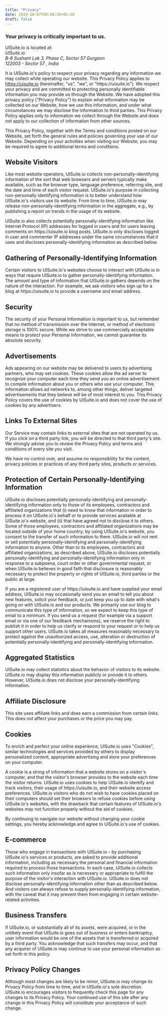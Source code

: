 ```yaml
---
title: "Privacy"
date: 2019-10-07T09:58:39+05:30
draft: false
---
```

<h3>Your privacy is critically important to us.</h3>
UISuite.io is located at:<br/>
<address>
  UISuite.io<br/>B-8 Sushant Lok 3, Phase C, Sector 57 Gurgaon <br />122003 - Sector 57 , India<br/></address>

<p>It is UISuite.io's policy to respect your privacy regarding any information we may collect while operating our website. This Privacy Policy applies to <a href="https://uisuite.io">https://uisuite.io</a> (hereinafter, "us", "we", or "https://uisuite.io"). We respect your privacy and are committed to protecting personally identifiable information you may provide us through the Website. We have adopted this privacy policy ("Privacy Policy") to explain what information may be collected on our Website, how we use this information, and under what circumstances we may disclose the information to third parties. This Privacy Policy applies only to information we collect through the Website and does not apply to our collection of information from other sources.</p>
<p>This Privacy Policy, together with the Terms and conditions posted on our Website, set forth the general rules and policies governing your use of our Website. Depending on your activities when visiting our Website, you may be required to agree to additional terms and conditions.</p>

<h2>Website Visitors</h2>
<p>Like most website operators, UISuite.io collects non-personally-identifying information of the sort that web browsers and servers typically make available, such as the browser type, language preference, referring site, and the date and time of each visitor request. UISuite.io's purpose in collecting non-personally identifying information is to better understand how UISuite.io's visitors use its website. From time to time, UISuite.io may release non-personally-identifying information in the aggregate, e.g., by publishing a report on trends in the usage of its website.</p>
<p>UISuite.io also collects potentially personally-identifying information like Internet Protocol (IP) addresses for logged in users and for users leaving comments on https://uisuite.io blog posts. UISuite.io only discloses logged in user and commenter IP addresses under the same circumstances that it uses and discloses personally-identifying information as described below.</p>

<h2>Gathering of Personally-Identifying Information</h2>
<p>Certain visitors to UISuite.io's websites choose to interact with UISuite.io in ways that require UISuite.io to gather personally-identifying information. The amount and type of information that UISuite.io gathers depends on the nature of the interaction. For example, we ask visitors who sign up for a blog at https://uisuite.io to provide a username and email address.</p>

<h2>Security</h2>
<p>The security of your Personal Information is important to us, but remember that no method of transmission over the Internet, or method of electronic storage is 100% secure. While we strive to use commercially acceptable means to protect your Personal Information, we cannot guarantee its absolute security.</p>

<h2>Advertisements</h2>
<p>Ads appearing on our website may be delivered to users by advertising partners, who may set cookies. These cookies allow the ad server to recognize your computer each time they send you an online advertisement to compile information about you or others who use your computer. This information allows ad networks to, among other things, deliver targeted advertisements that they believe will be of most interest to you. This Privacy Policy covers the use of cookies by UISuite.io and does not cover the use of cookies by any advertisers.</p>


<h2>Links To External Sites</h2>
<p>Our Service may contain links to external sites that are not operated by us. If you click on a third party link, you will be directed to that third party's site. We strongly advise you to review the Privacy Policy and terms and conditions of every site you visit.</p>
<p>We have no control over, and assume no responsibility for the content, privacy policies or practices of any third party sites, products or services.</p>


<h2>Protection of Certain Personally-Identifying Information</h2>
<p>UISuite.io discloses potentially personally-identifying and personally-identifying information only to those of its employees, contractors and affiliated organizations that (i) need to know that information in order to process it on UISuite.io's behalf or to provide services available at UISuite.io's website, and (ii) that have agreed not to disclose it to others. Some of those employees, contractors and affiliated organizations may be located outside of your home country; by using UISuite.io's website, you consent to the transfer of such information to them. UISuite.io will not rent or sell potentially personally-identifying and personally-identifying information to anyone. Other than to its employees, contractors and affiliated organizations, as described above, UISuite.io discloses potentially personally-identifying and personally-identifying information only in response to a subpoena, court order or other governmental request, or when UISuite.io believes in good faith that disclosure is reasonably necessary to protect the property or rights of UISuite.io, third parties or the public at large.</p>
<p>If you are a registered user of https://uisuite.io and have supplied your email address, UISuite.io may occasionally send you an email to tell you about new features, solicit your feedback, or just keep you up to date with what's going on with UISuite.io and our products. We primarily use our blog to communicate this type of information, so we expect to keep this type of email to a minimum. If you send us a request (for example via a support email or via one of our feedback mechanisms), we reserve the right to publish it in order to help us clarify or respond to your request or to help us support other users. UISuite.io takes all measures reasonably necessary to protect against the unauthorized access, use, alteration or destruction of potentially personally-identifying and personally-identifying information.</p>

<h2>Aggregated Statistics</h2>
<p>UISuite.io may collect statistics about the behavior of visitors to its website. UISuite.io may display this information publicly or provide it to others. However, UISuite.io does not disclose your personally-identifying information.</p>

<h2>Affiliate Disclosure</h2>
<p>This site uses affiliate links and does earn a commission from certain links. This does not affect your purchases or the price you may pay.</p>

<h2>Cookies</h2>
<p>To enrich and perfect your online experience, UISuite.io uses "Cookies", similar technologies and services provided by others to display personalized content, appropriate advertising and store your preferences on your computer.</p>
<p>A cookie is a string of information that a website stores on a visitor's computer, and that the visitor's browser provides to the website each time the visitor returns. UISuite.io uses cookies to help UISuite.io identify and track visitors, their usage of https://uisuite.io, and their website access preferences. UISuite.io visitors who do not wish to have cookies placed on their computers should set their browsers to refuse cookies before using UISuite.io's websites, with the drawback that certain features of UISuite.io's websites may not function properly without the aid of cookies.</p>
<p>By continuing to navigate our website without changing your cookie settings, you hereby acknowledge and agree to UISuite.io's use of cookies.</p>

<h2>E-commerce</h2>
<p>Those who engage in transactions with UISuite.io – by purchasing UISuite.io's services or products, are asked to provide additional information, including as necessary the personal and financial information required to process those transactions. In each case, UISuite.io collects such information only insofar as is necessary or appropriate to fulfill the purpose of the visitor's interaction with UISuite.io. UISuite.io does not disclose personally-identifying information other than as described below. And visitors can always refuse to supply personally-identifying information, with the caveat that it may prevent them from engaging in certain website-related activities.</p>

<h2>Business Transfers</h2>
<p>If UISuite.io, or substantially all of its assets, were acquired, or in the unlikely event that UISuite.io goes out of business or enters bankruptcy, user information would be one of the assets that is transferred or acquired by a third party. You acknowledge that such transfers may occur, and that any acquirer of UISuite.io may continue to use your personal information as set forth in this policy.</p>

<h2>Privacy Policy Changes</h2>
<p>Although most changes are likely to be minor, UISuite.io may change its Privacy Policy from time to time, and in UISuite.io's sole discretion. UISuite.io encourages visitors to frequently check this page for any changes to its Privacy Policy. Your continued use of this site after any change in this Privacy Policy will constitute your acceptance of such change.</p>


